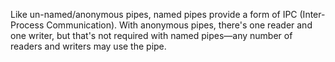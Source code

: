 Like un-named/anonymous pipes, named pipes provide a form of IPC (Inter-Process Communication). With anonymous pipes, there's one reader and one writer, but that's not required with named pipes—any number of readers and writers may use the pipe.
